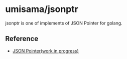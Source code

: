 # umisama/jsonptr
jsonptr is one of implements of JSON Pointer for golang.

## Reference
 * [JSON Pointer(work in progress)](http://tools.ietf.org/html/draft-ietf-appsawg-json-pointer-07)
